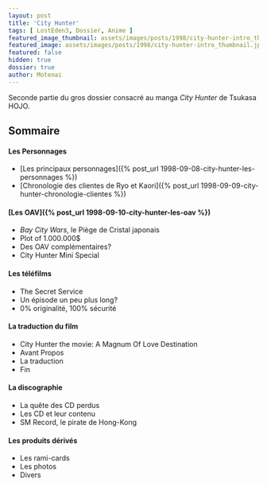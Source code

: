 ```yaml
---
layout: post
title: 'City Hunter'
tags: [ LostEden3, Dossier, Anime ]
featured_image_thumbnail: assets/images/posts/1998/city-hunter-intro_thumbnail.jpg
featured_image: assets/images/posts/1998/city-hunter-intro_thumbnail.jpg
featured: false
hidden: true
dossier: true
author: Motenai
---
```


Seconde partie du gros dossier consacré au manga *City Hunter* de Tsukasa HOJO.

<!--more-->

## Sommaire

#### Les Personnages

- [Les principaux personnages]({% post_url 1998-09-08-city-hunter-les-personnages %})
- [Chronologie des clientes de Ryo et Kaori]({% post_url 1998-09-09-city-hunter-chronologie-clientes %})

#### [Les OAV]({% post_url 1998-09-10-city-hunter-les-oav %})

- *Bay City Wars*, le Piège de Cristal japonais
- Plot of 1.000.000$ 
- Des OAV complémentaires?
- City Hunter Mini Special

#### Les téléfilms

- The Secret Service
- Un épisode un peu plus long?
- 0% originalité, 100% sécurité

#### La traduction du film

- City Hunter the movie: A Magnum Of Love Destination
- Avant Propos
- La traduction
- Fin

#### La discographie

- La quête des CD perdus
- Les CD et leur contenu
- SM Record, le pirate de Hong-Kong

#### Les produits dérivés

- Les rami-cards
- Les photos
- Divers
